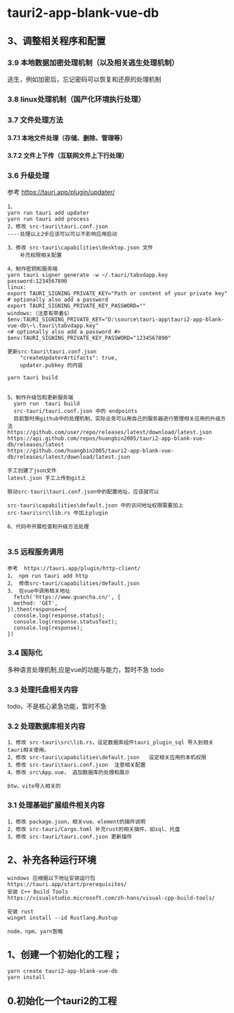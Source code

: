 # tauri2-app-blank-vue-db



## 3、调整相关程序和配置

### 3.9 本地数据加密处理机制（以及相关逃生处理机制）
逃生，例如加密后，忘记密码可以恢复和还原的处理机制

### 3.8 linux处理机制（国产化环境执行处理）


### 3.7 文件处理方法


#### 3.7.1 本地文件处理（存储、删除、管理等）

#### 3.7.2 文件上下传（互联网文件上下行处理）


### 3.6 升级处理

参考 https://tauri.app/plugin/updater/
```
1、
yarn run tauri add updater
yarn run tauri add process
2、修改 src-tauri\tauri.conf.json
----处理以上2步应该可以可以不影响应用启动

3、修改 src-tauri\capabilities\desktop.json 文件
    补充权限相关配置

4、制作密钥和服务端
yarn tauri signer generate -w ~/.tauri/tabvdapp.key
password:1234567890
linux:
export TAURI_SIGNING_PRIVATE_KEY="Path or content of your private key"
# optionally also add a password
export TAURI_SIGNING_PRIVATE_KEY_PASSWORD=""
windows:（注意有带着$）
$env:TAURI_SIGNING_PRIVATE_KEY="D:\source\tauri-app\tauri2-app-blank-vue-db\~\.tauri\tabvdapp.key"
<# optionally also add a password #>
$env:TAURI_SIGNING_PRIVATE_KEY_PASSWORD="1234567890"

更新src-tauri\tauri.conf.json
    "createUpdaterArtifacts": true,
    updater.pubkey 的内容

yarn tauri build    


5、制作升级包和更新服务端
  yarn run  tauri build
  src-tauri/tauri.conf.json 中的 endpoints
  目前暂时用github中的处理机制，实际业务可以用自己的服务器进行管理相关应用的升级方法
https://github.com/user/repo/releases/latest/download/latest.json
https://api.github.com/repos/huangbin2005/tauri2-app-blank-vue-db/releases/latest
https://github.com/huangbin2005/tauri2-app-blank-vue-db/releases/latest/download/latest.json

手工创建了json文件
latest.json 手工上传到git上

联动src-tauri\tauri.conf.json中的配置地址，应该就可以

src-tauri\capabilities\default.json 中的访问地址权限需要加上
src-tauri\src\lib.rs 中加上plugin

6、代码中开展检查和升级方法处理


```


### 3.5 远程服务调用
```
参考  https://tauri.app/plugin/http-client/
1、 npm run tauri add http
2、 修改src-tauri/capabilities/default.json
3、 在vue中调用相关地址
  fetch('https://www.guancha.cn/', {
  method: 'GET',
}).then(response=>{
  console.log(response.status); 
  console.log(response.statusText); 
  console.log(response); 
})

```

### 3.4 国际化
多种语言处理机制,应是vue的功能与能力，暂时不急
todo

### 3.3 处理托盘相关内容
todo，不是核心紧急功能，暂时不急

### 3.2 处理数据库相关内容
```
1、修改 src-tauri\src\lib.rs，设定数据库组件tauri_plugin_sql 导入到相关tauri相关使用。
2、修改 src-tauri\capabilities\default.json   设定相关应用的本机权限
3、修改 src-tauri\tauri.conf.json  注意相关配置
4、修改 src\App.vue， 追加数据库的处理和展示

btw，vite导入相关的

```

### 3.1 处理基础扩展组件相关内容
```
1、修改 package.json，相关vue、element的插件说明
2、修改 src-tauri/Cargo.toml 补充rust的相关插件，如sql、托盘
3、修改 src-tauri/tauri.conf.json 更新插件
```


## 2、补充各种运行环境
```
windows 应根据以下地址安装运行包
https://tauri.app/start/prerequisites/
安装 C++ Build Tools
https://visualstudio.microsoft.com/zh-hans/visual-cpp-build-tools/

安装 rust
winget install --id Rustlang.Rustup

node、npm、yarn暂略
```


## 1、创建一个初始化的工程；
```
yarn create tauri2-app-blank-vue-db
yarn install
```

## 0.初始化一个tauri2的工程







